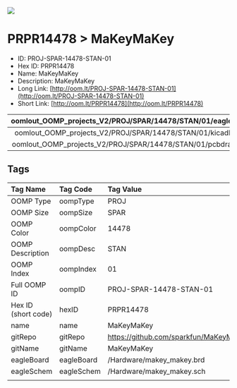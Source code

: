 


  
![][im]
# PRPR14478 > MaKeyMaKey

- ID: PROJ-SPAR-14478-STAN-01
- Hex ID: PRPR14478
- Name: MaKeyMaKey
- Description: MaKeyMaKey
- Long Link: [http://oom.lt/PROJ-SPAR-14478-STAN-01](http://oom.lt/PROJ-SPAR-14478-STAN-01)
- Short Link: [http://oom.lt/PRPR14478](http://oom.lt/PRPR14478)
  

|oomlout_OOMP_projects_V2/PROJ/SPAR/14478/STAN/01/eagleImage.png|oomlout_OOMP_projects_V2/PROJ/SPAR/14478/STAN/01/eagleSchemImage.png|oomlout_OOMP_projects_V2/PROJ/SPAR/14478/STAN/01/kicadPcb3dFront.png|oomlout_OOMP_projects_V2/PROJ/SPAR/14478/STAN/01/kicadPcb3dBack.png|
| :---: | :---: | :---: | :---: |
|oomlout_OOMP_projects_V2/PROJ/SPAR/14478/STAN/01/kicadPcb3d.png|oomlout_OOMP_projects_V2/PROJ/SPAR/14478/STAN/01/bomBack.png|oomlout_OOMP_projects_V2/PROJ/SPAR/14478/STAN/01/bomFront.png|oomlout_OOMP_projects_V2/PROJ/SPAR/14478/STAN/01/pcbdraw.svg|
|oomlout_OOMP_projects_V2/PROJ/SPAR/14478/STAN/01/pcbdrawBack.svg||||

## Tags
  

|Tag Name|Tag Code|Tag Value|
| :--- | :--- | :--- |
|OOMP Type|oompType|PROJ|
|OOMP Size|oompSize|SPAR|
|OOMP Color|oompColor|14478|
|OOMP Description|oompDesc|STAN|
|OOMP Index|oompIndex|01|
|Full OOMP ID|oompID|PROJ-SPAR-14478-STAN-01|
|Hex ID (short code)|hexID|PRPR14478|
|name|name|MaKeyMaKey|
|gitRepo|gitRepo|https://github.com/sparkfun/MaKeyMaKey|
|gitName|gitName|MaKeyMaKey|
|eagleBoard|eagleBoard|/Hardware/makey_makey.brd|
|eagleSchem|eagleSchem|/Hardware/makey_makey.sch|
||||



[im]: PROJ/SPAR/14478/STAN/01/kicadPcb3d_450.png
